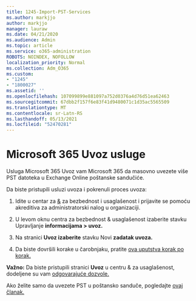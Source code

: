 ```yaml
---
title: 1245-Import-PST-Services
ms.author: markjjo
author: markjjo
manager: lauraw
ms.date: 04/21/2020
ms.audience: Admin
ms.topic: article
ms.service: o365-administration
ROBOTS: NOINDEX, NOFOLLOW
localization_priority: Normal
ms.collection: Adm_O365
ms.custom:
- "1245"
- "1800027"
ms.assetid: ''
ms.openlocfilehash: 107099899e881097a752d0376a4d76d51ea62463
ms.sourcegitcommit: 67dbb2f157f6e83f41d9480071c1d35ac5565509
ms.translationtype: MT
ms.contentlocale: sr-Latn-RS
ms.lasthandoff: 05/13/2021
ms.locfileid: "52470281"
---
```

# <a name="microsoft-365-import-service"></a>Microsoft 365 Uvoz usluge

Usluga Microsoft 365 Uvoz vam Microsoft 365 da masovno uvezete više PST datoteka u Exchange Online poštanske sandučiće.

Da biste pristupili usluzi uvoza i pokrenuli proces uvoza:

1. Idite u centar za [&](https://protection.office.com) za bezbednost i usaglašenost i prijavite se pomoću akreditiva za administratorski nalog u organizaciji.

2. U levom oknu centra za bezbednost & usaglašenost izaberite stavku Upravljanje  **informacijama > uvoz.**

3. Na stranici **Uvoz izaberite** stavku Novi **zadatak uvoza.**

4. Da biste dovršili korake u čarobnjaku, pratite [ova uputstva korak po korak.](/microsoft-365/compliance/use-network-upload-to-import-pst-files.md)

**Važno:** Da biste pristupili stranici **Uvoz** u centru & za usaglašenost, dodeljene su vam [odgovarajuće dozvole.](/microsoft-365/security/office-365-security/use-dkim-to-validate-outbound-email.md)

Ako želite samo da uvezete PST u poštansko sanduče, pogledajte [ovaj članak.](https://support.office.com/article/import-email-contacts-and-calendar-from-an-outlook-pst-file-431a8e9a-f99f-4d5f-ae48-ded54b3440ac)
